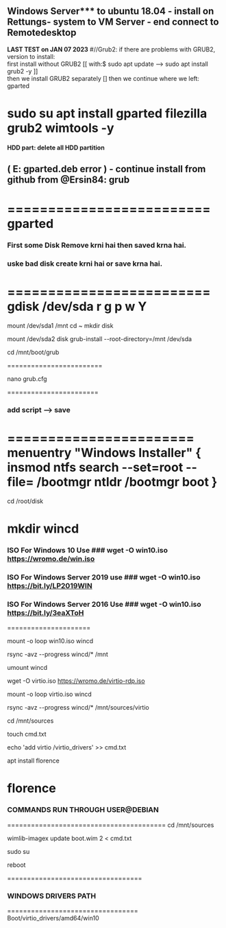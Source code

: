 ## Windows Server*** to ubuntu 18.04 - install on Rettungs- system to VM Server - end connect to Remotedesktop ##
**LAST TEST on JAN 07 2023**
#//Grub2: if there are problems with GRUB2, version to install:  
 first install without GRUB2 [[  with:$  sudo apt update   -->  sudo apt install grub2 -y ]]  
 then we install GRUB2 separately 
 [] then we continue where we left: gparted 



sudo su
apt install gparted filezilla grub2 wimtools -y
=========================
#### HDD part:  delete all HDD partition
## ( E: gparted.deb  error ) - continue install from github from @Ersin84:  grub
=========================
gparted
=========================
### First some Disk Remove krni hai then saved krna hai.
### uske bad disk create krni hai or save krna hai.
=========================
gdisk /dev/sda
r
g
p
w
Y
========================
mount /dev/sda1 /mnt
cd ~
mkdir disk


mount /dev/sda2 disk
grub-install --root-directory=/mnt /dev/sda


cd /mnt/boot/grub 


========================

nano grub.cfg

=======================
### add script --> save ###
=======================
menuentry "Windows Installer" {
insmod ntfs
search --set=root --file= /bootmgr
ntldr /bootmgr
boot
}
=======================
cd /root/disk

mkdir wincd
======================
### ISO For Windows        10   Use ###    wget -O win10.iso https://wromo.de/win.iso
### ISO For Windows Server 2019 use ###    wget -O win10.iso https://bit.ly/LP2019WIN
### ISO For Windows Server 2016 Use ###    wget -O win10.iso https://bit.ly/3eaXToH
=====================

mount -o loop win10.iso wincd

rsync -avz --progress wincd/* /mnt

umount wincd

wget -O virtio.iso https://wromo.de/virtio-rdp.iso

mount -o loop virtio.iso wincd

rsync -avz --progress wincd/* /mnt/sources/virtio

cd /mnt/sources

touch cmd.txt

echo 'add virtio /virtio_drivers' >> cmd.txt

apt install florence

florence
========================================
###  COMMANDS RUN THROUGH USER@DEBIAN
========================================
cd /mnt/sources 

wimlib-imagex update boot.wim 2 < cmd.txt

sudo su

reboot

==================================
### WINDOWS DRIVERS PATH
=================================
Boot/virtio_drivers/amd64/win10
